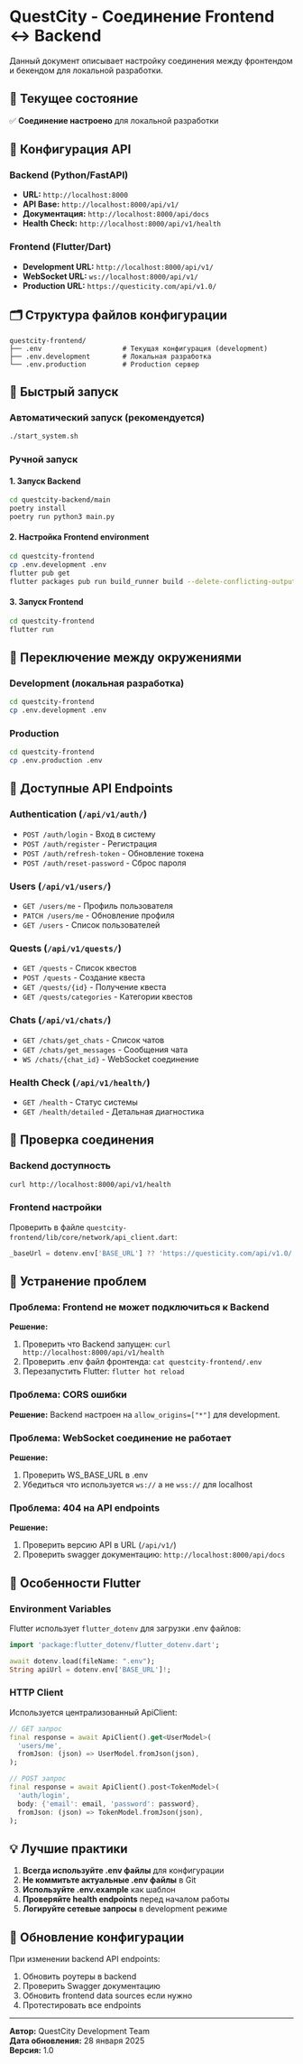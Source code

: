 # QuestCity - Соединение Frontend ↔ Backend

Данный документ описывает настройку соединения между фронтендом и бекендом для локальной разработки.

## 🔗 Текущее состояние

✅ **Соединение настроено** для локальной разработки

## 📡 Конфигурация API

### Backend (Python/FastAPI)
- **URL:** `http://localhost:8000`
- **API Base:** `http://localhost:8000/api/v1/`
- **Документация:** `http://localhost:8000/api/docs`
- **Health Check:** `http://localhost:8000/api/v1/health`

### Frontend (Flutter/Dart)  
- **Development URL:** `http://localhost:8000/api/v1/`
- **WebSocket URL:** `ws://localhost:8000/api/v1/`
- **Production URL:** `https://questicity.com/api/v1.0/`

## 🗂 Структура файлов конфигурации

```
questcity-frontend/
├── .env                    # Текущая конфигурация (development)
├── .env.development        # Локальная разработка
└── .env.production         # Production сервер
```

## 🚀 Быстрый запуск

### Автоматический запуск (рекомендуется)
```bash
./start_system.sh
```

### Ручной запуск

#### 1. Запуск Backend
```bash
cd questcity-backend/main
poetry install
poetry run python3 main.py
```

#### 2. Настройка Frontend environment
```bash
cd questcity-frontend
cp .env.development .env
flutter pub get
flutter packages pub run build_runner build --delete-conflicting-outputs
```

#### 3. Запуск Frontend
```bash
cd questcity-frontend
flutter run
```

## 🔧 Переключение между окружениями

### Development (локальная разработка)
```bash
cd questcity-frontend
cp .env.development .env
```

### Production
```bash
cd questcity-frontend  
cp .env.production .env
```

## 🔌 Доступные API Endpoints

### Authentication (`/api/v1/auth/`)
- `POST /auth/login` - Вход в систему
- `POST /auth/register` - Регистрация
- `POST /auth/refresh-token` - Обновление токена
- `POST /auth/reset-password` - Сброс пароля

### Users (`/api/v1/users/`)
- `GET /users/me` - Профиль пользователя
- `PATCH /users/me` - Обновление профиля
- `GET /users` - Список пользователей

### Quests (`/api/v1/quests/`)
- `GET /quests` - Список квестов
- `POST /quests` - Создание квеста
- `GET /quests/{id}` - Получение квеста
- `GET /quests/categories` - Категории квестов

### Chats (`/api/v1/chats/`)
- `GET /chats/get_chats` - Список чатов
- `GET /chats/get_messages` - Сообщения чата
- `WS /chats/{chat_id}` - WebSocket соединение

### Health Check (`/api/v1/health/`)
- `GET /health` - Статус системы
- `GET /health/detailed` - Детальная диагностика

## 🧪 Проверка соединения

### Backend доступность
```bash
curl http://localhost:8000/api/v1/health
```

### Frontend настройки
Проверить в файле `questcity-frontend/lib/core/network/api_client.dart`:
```dart
_baseUrl = dotenv.env['BASE_URL'] ?? 'https://questicity.com/api/v1.0/';
```

## 🐛 Устранение проблем

### Проблема: Frontend не может подключиться к Backend
**Решение:**
1. Проверить что Backend запущен: `curl http://localhost:8000/api/v1/health`
2. Проверить .env файл фронтенда: `cat questcity-frontend/.env`
3. Перезапустить Flutter: `flutter hot reload`

### Проблема: CORS ошибки
**Решение:**
Backend настроен на `allow_origins=["*"]` для development.

### Проблема: WebSocket соединение не работает
**Решение:**
1. Проверить WS_BASE_URL в .env
2. Убедиться что используется `ws://` а не `wss://` для localhost

### Проблема: 404 на API endpoints
**Решение:**
1. Проверить версию API в URL (`/api/v1/`)
2. Проверить swagger документацию: `http://localhost:8000/api/docs`

## 📱 Особенности Flutter

### Environment Variables
Flutter использует `flutter_dotenv` для загрузки .env файлов:
```dart
import 'package:flutter_dotenv/flutter_dotenv.dart';

await dotenv.load(fileName: ".env");
String apiUrl = dotenv.env['BASE_URL']!;
```

### HTTP Client
Используется централизованный ApiClient:
```dart
// GET запрос
final response = await ApiClient().get<UserModel>(
  'users/me',
  fromJson: (json) => UserModel.fromJson(json),
);

// POST запрос  
final response = await ApiClient().post<TokenModel>(
  'auth/login',
  body: {'email': email, 'password': password},
  fromJson: (json) => TokenModel.fromJson(json),
);
```

## 💡 Лучшие практики

1. **Всегда используйте .env файлы** для конфигурации
2. **Не коммитьте актуальные .env файлы** в Git
3. **Используйте .env.example** как шаблон
4. **Проверяйте health endpoints** перед началом работы
5. **Логируйте сетевые запросы** в development режиме

## 🔄 Обновление конфигурации

При изменении backend API endpoints:
1. Обновить роутеры в backend
2. Проверить Swagger документацию
3. Обновить frontend data sources если нужно
4. Протестировать все endpoints

---

**Автор:** QuestCity Development Team  
**Дата обновления:** 28 января 2025  
**Версия:** 1.0 